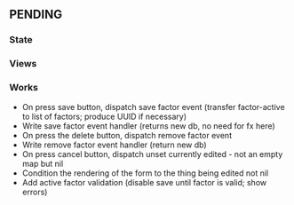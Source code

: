 ## PENDING
### State

### Views

### Works
- On press save button, dispatch save factor event (transfer factor-active to list of factors; produce UUID if necessary)
- Write save factor event handler (returns new db, no need for fx here)
- On press the delete button, dispatch remove factor event
- Write remove factor event handler (return  new db) 
- On press cancel button, dispatch unset currently edited - not an empty map but nil
- Condition the rendering of the form to the thing being edited not nil
- Add active factor validation (disable save until factor is valid; show errors)